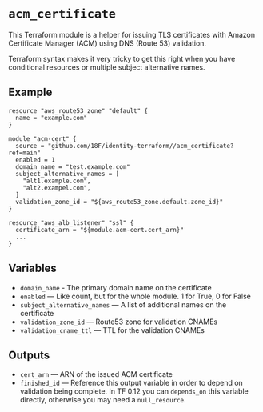 # `acm_certificate`

This Terraform module is a helper for issuing TLS certificates with Amazon Certificate Manager (ACM) using DNS (Route 53) validation.

Terraform syntax makes it very tricky to get this right when you have conditional resources or multiple subject alternative names.

## Example

```hcl
resource "aws_route53_zone" "default" {
  name = "example.com"
}

module "acm-cert" {
  source = "github.com/18F/identity-terraform//acm_certificate?ref=main"
  enabled = 1
  domain_name = "test.example.com"
  subject_alternative_names = [
    "alt1.example.com",
    "alt2.exampel.com",
  ]
  validation_zone_id = "${aws_route53_zone.default.zone_id}"
}

resource "aws_alb_listener" "ssl" {
  certificate_arn = "${module.acm-cert.cert_arn}"
  ...
}
```

## Variables

- `domain_name` - The primary domain name on the certificate
- `enabled` — Like count, but for the whole module. 1 for True, 0 for False
- `subject_alternative_names` — A list of additional names on the certificate
- `validation_zone_id` — Route53 zone for validation CNAMEs
- `validation_cname_ttl` — TTL for the validation CNAMEs

## Outputs

- `cert_arn` — ARN of the issued ACM certificate
- `finished_id` — Reference this output variable in order to depend on
  validation being complete. In TF 0.12 you can `depends_on` this variable
  directly, otherwise you may need a `null_resource`.

